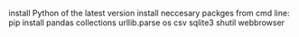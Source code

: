 install Python of the latest version 
install neccesary packges from cmd line:  pip install pandas collections urllib.parse os csv sqlite3 shutil webbrowser
